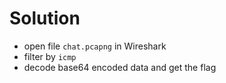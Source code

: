 # Solution

- open file `chat.pcapng` in Wireshark
- filter by `icmp`
- decode base64 encoded data and get the flag
